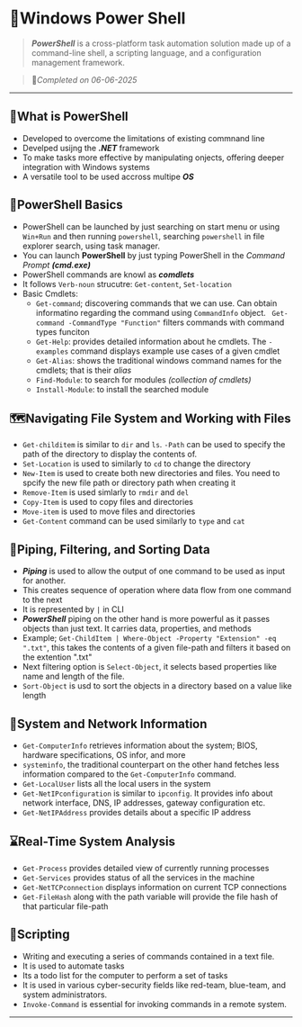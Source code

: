 # 🐚Windows Power Shell

> ***PowerShell*** is a cross-platform task automation solution made up of a command-line shell, a scripting language, and a configuration management framework.

> 📅*Completed on 06-06-2025*

---

## 💪What is PowerShell
- Developed to overcome the limitations of existing commnand line
- Develped usijng the ***.NET*** framework
- To make tasks more effective by manipulating onjects, offering deeper integration with Windows systems
- A versatile tool to be used accross multipe ***OS***

## 🧱PowerShell Basics
- PowerShell can be launched by just searching on start menu or using `Win+Run` and then running `powershell`, searching `powershell` in file explorer search, using task manager.
- You can launch **PowerShell** by just typing PowerShell in the *Command Prompt* ***(cmd.exe)***
- PowerShell commands are knowl as ***comdlets***
- It follows `Verb-noun` strucutre: `Get-content`, `Set-location`
- Basic Cmdlets: 
    - `Get-command`; discovering commands that we can use. Can obtain informatino regarding the command using `CommandInfo` object. ` Get-command -CommandType "Function"` filters commands with command types funciton
    -  `Get-Help`: provides detailed information about he cmdlets. The `-examples` command displays example use cases of a given cmdlet
    - `Get-Alias`: shows the traditional windows command names for the cmdlets; that is their *alias*
    - `Find-Module`: to search for modules *(collection of cmdlets)*
    - `Install-Module`: to install the searched module
    
## 🗺️Navigating File System and Working with Files
- `Get-childitem` is similar to `dir` and `ls`. `-Path` can be used to specify the path of the directory to display the contents of.
- `Set-Location` is used to similarly to `cd` to change the directory
- `New-Item` is used to create both new directories and files. You need to spcify the new file path or directory path when creating it
- `Remove-Item` is used simlarly to `rmdir` and `del`
- `Copy-Item` is used to copy files and directories
- `Move-item` is used to move files and directories
- `Get-Content` command can be used similarly to `type` and `cat`

## 🪈Piping, Filtering, and Sorting Data
- ***Piping*** is used to allow the output of one command to be used as input for another.
- This creates sequence of operation where data flow from one command to the next
- It is represented by `|` in CLI
- ***PowerShell*** piping on the other hand is more powerful as it passes objects than just text. It carries data, properties, and methods
- Example; `Get-ChildItem | Where-Object -Property "Extension" -eq ".txt"`, this takes the contents of a given file-path and filters it based on the extention ".txt"
- Next filtering option is `Select-Object`, it selects based properties like name and length of the file.
- `Sort-Object` is usd to sort the objects in a directory based on a value like length

## 🛜System and Network Information
- `Get-ComputerInfo` retrieves information about the system; BIOS, hardware specifications, OS infor, and more
- `systeminfo`, the traditional counterpart on the other hand fetches less information compared to the `Get-ComputerInfo` command.
- `Get-LocalUser` lists all the local users in the system
- `Get-NetIPconfiguration` is similar to `ipconfig`. It provides info about network interface, DNS, IP addresses, gateway configuration etc.
- `Get-NetIPAddress` provides details about a specific IP address

## ⌛Real-Time System Analysis
- `Get-Process` provides detailed view of currently running processes
- `Get-Services` provides status of all the services in the machine
- `Get-NetTCPconnection` displays information on current TCP connections
- `Get-FileHash` along with the path variable will provide the file hash of that particular file-path


## 📜Scripting
- Writing and executing a series of commands contained in a text file.
- It is used to automate tasks
- Its a todo list for the computer to perform a set of tasks
- It is used in various cyber-security fields like red-team, blue-team, and system administrators.
- `Invoke-Command` is essential for invoking commands in a remote system.

---